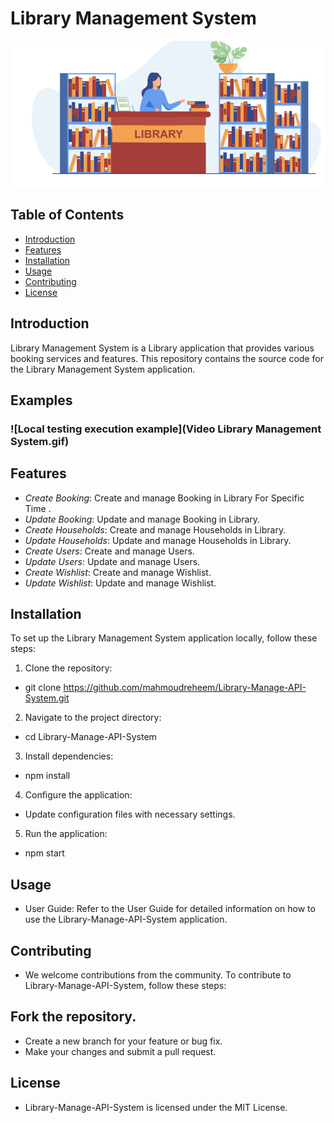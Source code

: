 # Library Management System

![Library Management System Logo](img.png)

## Table of Contents

- [Introduction](#introduction)
- [Features](#features)
- [Installation](#installation)
- [Usage](#usage)
- [Contributing](#contributing)
- [License](#license)

## Introduction

Library Management System is a Library application that provides various booking services and features. This repository contains the source code for the Library Management System application.

## Examples

### ![Local testing execution example](Video Library Management System.gif)


## Features

- *Create Booking*: Create and manage Booking in Library For Specific Time .
- *Update Booking*: Update and manage Booking in Library.
- *Create Households*: Create and manage Households in Library.
- *Update Households*: Update and manage Households in Library.
- *Create Users*: Create and manage Users.
- *Update Users*: Update and manage Users.
- *Create Wishlist*: Create and manage Wishlist.
- *Update Wishlist*: Update and manage Wishlist.

## Installation

To set up the Library Management System application locally, follow these steps:

1. Clone the repository:
*   git clone https://github.com/mahmoudreheem/Library-Manage-API-System.git
2. Navigate to the project directory:
*   cd Library-Manage-API-System
3. Install dependencies:
*   npm install
4. Configure the application:

* Update configuration files with necessary settings.
5. Run the application:
*   npm start

## Usage
* User Guide: Refer to the User Guide for detailed information on how to use the Library-Manage-API-System application.

## Contributing
* We welcome contributions from the community. To contribute to Library-Manage-API-System, follow these steps:

## Fork the repository.
* Create a new branch for your feature or bug fix.
* Make your changes and submit a pull request.

## License
* Library-Manage-API-System is licensed under the MIT License.